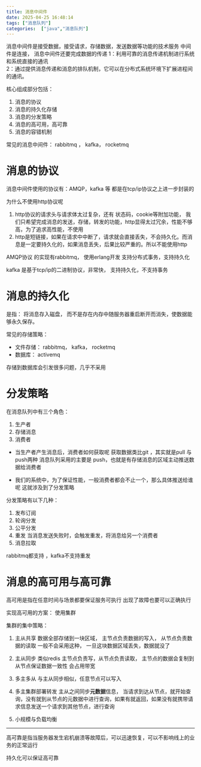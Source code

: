 ```yaml
---
title: 消息中间件
date: 2025-04-25 16:48:14
tags: ["消息队列"]
categories:  ["java","消息队列"] 
---
```


消息中间件是接受数据，接受请求，存储数据，发送数据等功能的技术服务
中间件是连接， 消息中间件还要完成数据的传递
1：利用可靠的消息传递机制进行系统和系统直接的通讯  
2：通过提供消息传递和消息的排队机制，它可以在分布式系统环境下扩展进程间的通讯。



核心组成部分包括： 
1. 消息的协议
2. 消息的持久化存储
3. 消息的分发策略
4. 消息的高可用，高可靠
5. 消息的容错机制

常见的消息中间件：
rabbitmq ， kafka， rocketmq


# 消息的协议
消息中间件使用的协议有：AMQP，kafka 等
都是在tcp/ip协议之上进一步封装的

为什么不使用http协议呢
1. http协议的请求头与请求体太过复杂，还有 状态码，cookie等附加功能， 我们只希望完成消息的发送，存储，转发的功能，http显得太过冗余，性能不够高，为了追求高性能，不使用
2. http是短链接，如果在请求中中断了，请求就会直接丢失，不会持久化。而消息是一定要持久化的，如果消息丢失，后果比较严重的。所以不能使用http

AMQP协议 的实现有rabbitmq， 使用erlang开发
支持分布式事务，支持持久化

kafka 是基于tcp/ip的二进制协议，非常快，
支持持久化，不支持事务



# 消息的持久化
是指： 将消息存入磁盘，
而不是存在内存中随服务器重启断开而消失，使数据能够永久保存。

常见的存储策略：
- 文件存储： rabbitmq， kafka， rocketmq
- 数据库： activemq

存储到数据库会引发很多问题，几乎不采用


# 分发策略
在消息队列中有三个角色：
1. 生产者
2. 存储消息
3. 消费者


- 当生产者产生消息后，消费者如何获取呢
	获取数据类比git ，其实就是pull 与push两种
	消息队列采用的主要是 push，也就是有存储消息的区域主动推送数据给消费者

- 我们的系统中，为了保证性能，一般消费者都会不止一个，那么具体推送给谁呢 
	这就涉及到了分发策略


分发策略有以下几种：
1. 发布订阅
2. 轮询分发
3. 公平分发
4. 重发 当消息发送失败时，会触发重发，将消息给另一个消费者
5. 消息拉取

rabbitmq都支持 ，kafka不支持重发


# 消息的高可用与高可靠
高可用是指在任意时间与场景都要保证服务可执行
出现了故障也要可以正确执行

实现高可用的方案： 使用集群

集群的集中策略：
1. 主从共享
数据全部存储到一块区域， 主节点负责数据的写入， 从节点负责数据的读取
一般不会采用这种， 一旦这块数据区域丢失，数据就没了

2. 主从同步 类似redis 
主节点负责写，从节点负责读取， 主节点的数据会复制到从节点保证数据一致性
会占用带宽

3. 多主多从
与主从同步相似，任意节点可以写入

4. 多主集群部署转发
主从之间同步**元数据**信息， 当请求到达从节点，就开始查询，没有就到从节点的元数据中进行查询，如果有就返回，如果没有就携带请求信息发送一个请求到其他节点，进行查询


5. 小规模与负载均衡


--- 
高可靠是指当服务器发生宕机崩溃等故障后，可以迅速恢复，可以不影响线上的业务的正常运行

持久化可以保证高可靠